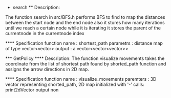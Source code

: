 



* search
** Description:

The function search in src/BFS.h performs BFS to find to map the distances between the start node and the end node
also it stores how many iterations until we reach a certain node 
while it is iterating it stores the parent of the currentnode in the currentnode index 



**** Specification
function name : shortest_path 
parametrs : distance map of type vector<vector<int>>
output : a vector<vector<vector<int>>> 

*** GetPolicy
**** Description: 
The function visualize movements takes the coordinate from the list of shortest path found by shorted_path function and assigns the arrow directions in 2D map.

**** Specification
function name : visualize_movements
paremters : 3D vector representing shorted_path, 2D map initialized with '-'
calls: print2dVector 
output non 
